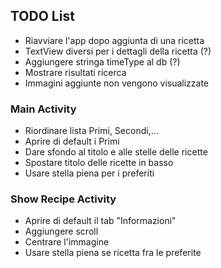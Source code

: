 ## TODO List

* Riavviare l'app dopo aggiunta di una ricetta
* TextView diversi per i dettagli della ricetta (?)
* Aggiungere stringa timeType al db (?)
* Mostrare risultati ricerca
* Immagini aggiunte non vengono visualizzate

### Main Activity

* Riordinare lista Primi, Secondi,...
* Aprire di default i Primi 
* Dare sfondo al titolo e alle stelle delle ricette
* Spostare titolo delle ricette in basso
* Usare stella piena per i preferiti

### Show Recipe Activity

* Aprire di default il tab "Informazioni"
* Aggiungere scroll 
* Centrare l'immagine
* Usare stella piena se ricetta fra le preferite
